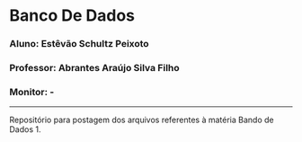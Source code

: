 # Banco De Dados
### Aluno: Estêvão Schultz Peixoto
### Professor: Abrantes Araújo Silva Filho
### Monitor: -
---------------------------
Repositório para postagem dos arquivos referentes à matéria Bando de Dados 1.
